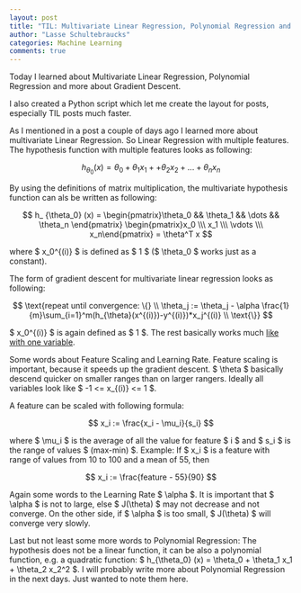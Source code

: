 ```yaml
---
layout: post
title: "TIL: Multivariate Linear Regression, Polynomial Regression and more about Gradient Descent"
author: "Lasse Schultebraucks"
categories: Machine Learning
comments: true
---
```


Today I learned about Multivariate Linear Regression, Polynomial Regression and more about Gradient Descent.

I also created a Python script which let me create the layout for posts, especially TIL posts much faster.

As I mentioned in a post a couple of days ago I learned more about multivariate Linear Regression. So Linear Regression
with multiple features. The hypothesis function with multiple features looks as following:

$$ h_{\theta_0} (x)= \theta_0 + \theta_1x_1 + + \theta_2x_2 + ... + \theta_nx_n $$

By using the definitions of matrix multiplication, the multivariate hypothesis function can als be written as following:

$$ h_ {\theta_0} (x) = \begin{pmatrix}\theta_0 && \theta_1 && \dots && \theta_n \end{pmatrix} \begin{pmatrix}x_0 \\\ x_1 \\\ \vdots \\\ x_n\end{pmatrix} = \theta^T x $$

where $ x_0^{(i)} $ is defined as $ 1 $ ($ \theta_0 $ works just as a constant).

The form of gradient descent for multivariate linear regression looks as following:

$$ \text{repeat until convergence: \{} \\ \theta_j := \theta_j - \alpha \frac{1}{m}\sum_{i=1}^m(h_{\theta}(x^{(i)})-y^{(i)})*x_j^{(i)} \\ \text{\}} $$

$ x_0^{(i)} $ is again defined as $ 1 $. The rest basically works much [like with one variable](https://lasseschultebraucks.com/machine/learning/2018/04/30/til-cost-functions-for-linear-regression.html).

Some words about Feature Scaling and Learning Rate. Feature scaling is important, because it speeds up the gradient descent.
$ \theta $ basically descend quicker on smaller ranges than on larger rangers. Ideally all variables look like $ -1 <= x_{(i)} <= 1 $.

A feature can be scaled with following formula:

$$ x_i := \frac{x_i - \mu_i}{s_i} $$

where $ \mu_i $ is the average of all the value for feature $ i $ and $ s_i $ is the range of values $ (max-min) $. Example: If $ x_i $ is a feature with range of values from 10 to 100 and a mean of 55, then

$$ x_i := \frac{feature - 55}{90} $$

Again some words to the Learning Rate $ \alpha $. It is important that $ \alpha $ is not to large, else $ J(\theta) $ may not decrease and not converge. On the other side, if $ \alpha $ is too small, $ J(\theta) $ will converge very slowly.

Last but not least some more words to Polynomial Regression: The hypothesis does not be a linear function, it can be also a polynomial function, e.g. a quadratic function:
$ h_\{\theta_0} (x) = \theta_0 + \theta_1 x_1 + \theta_2 x_2^2 $. I will probably write more about Polynomial Regression in the next days. Just wanted to note them here.
